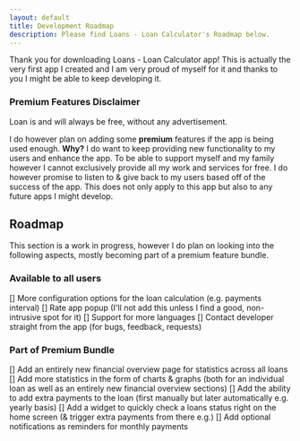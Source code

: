 ```yaml
---
layout: default
title: Development Roadmap
description: Please find Loans - Loan Calculator's Roadmap below.
---
```


Thank you for downloading Loans - Loan Calculator app!
This is actually the very first app I created and I am very proud of myself for it and thanks to you I might be able to keep developing it.

### Premium Features Disclaimer
Loan is and will always be free, without any advertisement.

I do however plan on adding some **premium** features if the app is being used enough.
**Why?** I do want to keep providing new functionality to my users and enhance the app. To be able to support myself and my family however I cannot exclusively provide all my work and services for free.
I do however promise to listen to & give back to my users based off of the success of the app.
This does not only apply to this app but also to any future apps I might develop.

## Roadmap
This section is a work in progress, however I do plan on looking into the following aspects, mostly becoming part of a premium feature bundle.

### Available to all users

[] More configuration options for the loan calculation (e.g. payments interval)
[] Rate app popup (I'll not add this unless I find a good, non-intrusive spot for it)
[] Support for more languages
[] Contact developer straight from the app (for bugs, feedback, requests)

### Part of Premium Bundle

[] Add an entirely new financial overview page for statistics across all loans
[] Add more statistics in the form of charts & graphs (both for an individual loan as well as an entirely new financial overview sections)
[] Add the ability to add extra payments to the loan (first manually but later automatically e.g. yearly basis)
[] Add a widget to quickly check a loans status right on the home screen (& trigger extra payments from there e.g.)
[] Add optional notifications as reminders for monthly payments
